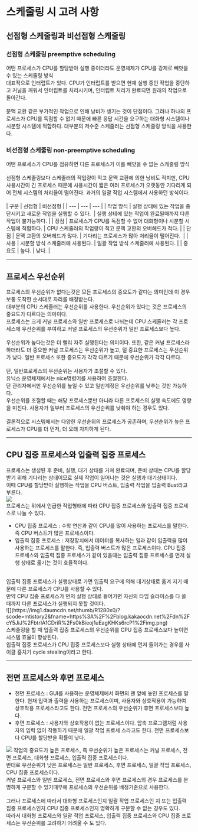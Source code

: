 # 스케줄링 시 고려 사항
## 선점형 스케줄링과 비선점형 스케줄링

### 선점형 스케줄링 preemptive scheduling
어떤 프로세스가 CPU를 할당받아 실행 중이더라도 운영체제가 CPU를 강제로 빼앗을 수 있는 스케줄링 방식<br>
대표적으로 인터럽트가 있다. CPU가 인터럽트를 받으면 현재 실행 중인 작업을 중단하고 커널을 깨워서 인터럽트를 처리시키며, 인터럽트 처리가 완료되면 원래의 작업으로 돌아간다.<br>
<br>
문맥 교환 같은 부가적인 작업으로 인해 낭비가 생기는 것이 단점이다. 그러나 하나의 프로세스가 CPU를 독점할 수 없기 때문에 빠른 응답 시간을 요구하는 대화형 시스템이나 시분할 시스템에 적합하다. 대부분의 저수준 스케줄러는 선점형 스케줄링 방식을 사용한다.<br>

### 비선점형 스케줄링 non-preemptive scheduling
어떤 프로세스가 CPU를 점유하면 다른 프로세스가 이를 빼앗을 수 없는 스케줄링 방식<br>
<br>
선점형 스케줄링보다 스케줄러의 작업량이 적고 문맥 교환에 의한 낭비도 적지만, CPU 사용시간이 긴 프로세스 때문에 사용시간이 짧은 여러 프로세스가 오랫동안 기다리게 되어 전체 시스템의 처리율이 떨어진다. 과거의 일괄 작업 시스템에서 사용하던 방식이다.<br>
<br>
| 구분 | 선점형 | 비선점형 |
| --- | --- | --- |
| 작업 방식 | 실행 상태에 있는 작업을 중단시키고 새로운 작업을 실행할 수 있다.  | 실행 상테에 있는 작업이 완료될때까지 다른 작업이 불가능하다. |
| 장점 | 프로세스가 CPU를 독점할 수 없어 대화형이나 시분할 시스템에 적합하다. | CPU 스케줄러의 작업량이 적고 문맥 교환의 오버헤드가 적다. |
| 단점 | 문맥 교환의 오버헤드가 많다. | 기다리는 프로세스가 많아 처리율이 떨어진다.  |
| 사용 | 시분할 방식 스케줄러에 사용된다. | 일괄 작업 방식 스케줄러에 사용된다. |
| 중요도 | 높다. | 낮다. |

------------


## 프로세스 우선순위
프로세스의 우선순위가 없다는것은 모든 프로세스의 중요도가 같다는 의미인데 이 경우 보통 도착한 순서대로 자리를 배정받는다.<br>
대부분의 CPU 스케줄러는 우선순위를 사용한다. 우선순위가 있다는 것은 프로세스의 중요도가 다르다는 의미이다.<br>
프로세스는 크게 커널 프로세스와 일반 프로세스로 나뉘는데 CPU 스케줄러는 각 프로세스에 우선순위를 부여하고 커널 프로세스의 우선순위가 일반 프로세스보다 높다.<br>
<br>
우선순위가 높다는것은 더 빨리 자주 실행된다는 의미이다. 또한, 같은 커널 프로세스라 하더라도 더 중요한 커널 프로세스는 우선순위가 높고, 덜 중요한 프로세스는 우선순위가 낮다. 일반 프로세스 또한 중요도가 각각 다르기 때문에 우선순위가 각각 다르다.<br>
<br>
단, 일반프로세스의 우선순위는 사용자가 조절할 수 있다. <br>유닉스 운영체제에서는 nice명령어를 사용하여 조절한다.<br> 단 관리자에서만 우선순위를 높일 수 있고 일반계정은 우선순위를 낮추는 것만 가능하다. <br>우선순위를 조절할 때는 해당 프로세스뿐만 아니라 다른 프로세스의 실행 속도에도 영향을 미친다. 사용자가 일부러 프로세스의 우선순위를 낮춰야 하는 경우도 있다. <br>
<br>
결론적으로 시스템에서는 다양한 우선순위의 프로세스가 공존하며, 우선순위가 높은 프로세스가 CPU를 더 먼저, 더 오래 차지하게 된다.<br>

------------
## CPU 집중 프로세스와 입출력 집중 프로세스
프로세스는 생성된 후 준비, 실행, 대기 상태를 거쳐 완료되며, 준비 상태는 CPU를 할당받기 위해 기다리는 상태이므로 실제 작업이 일어나는 것은 실행과 대기상태이다.<br> 이때 CPU를 할당받아 실행하는 작업을 CPU 버스트, 입출력 작업을 입출력 Bust라고 부른다.<br>
![](https://img1.daumcdn.net/thumb/R1280x0/?scode=mtistory2&fname=https%3A%2F%2Fblog.kakaocdn.net%2Fdn%2FccxnYf%2FbtrIA1bvCRj%2FNPGcPI2yfMAA1EEG0NDhZk%2Fimg.png)<br>
프로세스는 위에서 언급한 작업형태에 따라 CPU 집중 프로세스와 입출력 집중 프로세스로 나눌 수 있다.<br>

- CPU 집중 프로세스 : 수학 연산과 같이 CPU를 많이 사용하는 프로세스를 말한다. 즉 CPU 버스트가 많은 프로세스이다.
- 입출력 집중 프로세스 : 저장장치에서 데이터를 복사하는 일과 같이 입출력을 많이 사용하는 프로세스를 말한다. 즉, 입출력 버스트가 많은 프로세스이다. 
CPU 집중 프로세스와 입출력 집중 프로세스가 같이 있을때는 입출력 집중 프로세스를 먼저 실행 상태로 옮기는 것이 효율적이다.<br>
<br>
입출력 집중 프로세스가 실행상태로 가면 입출력 요구에 의해 대기상태로 옮겨 지기 때문에 다른 프로세스가 CPU를 사용할 수 있다. <br>만약 CPU 집중 프로세스가 먼저 실행 상태로 들어가면 자신의 타임 슬라이스를 다 쓸 때까지 다른 프로세스가 실행되지 못할 것이다.<br>
![](https://img1.daumcdn.net/thumb/R1280x0/?scode=mtistory2&fname=https%3A%2F%2Fblog.kakaocdn.net%2Fdn%2FcY5JiJ%2FbtrIA1CDriR%2Fs0kBieoj1uEagKHKs6rcP1%2Fimg.png) <br>
스케줄링을 할 때 입출력 집중 프로세스의 우선순위를 CPU 집중 프로세스보다 높이면 시스템 효율이 향상된다. <br>입출력 집중 프로세스가 CPU 집중 프로세스보다 실행 상태에 먼저 들어가는 경우를 사이클 훔치기 cycle stealing이라고 한다.<br>

------------
## 전면 프로세스와 후면 프로세스
- 전면 프로세스 : GUI를 사용하는 운영체제에서 화면의 맨 앞에 놓인 프로세스를 말한다. 현재 입력과 출력을 사용하는 프로세스이며, 사용자와 상호작용이 가능하여 상호작용 프로세스라고도 한다. 전면 프로세스의 우선순위가 후면 프로세스보다 높다. 
- 후면 프로세스 : 사용자와 상호작용이 없는 프로세스이다. 압축 프로그램처럼 사용자의 입력 없이 작동하기 때문에 일괄 작업 프로세 스라고도 한다. 전면 프로세스보다 CPU를 할당받을 확률이 낮다. 

![](https://img1.daumcdn.net/thumb/R1280x0/?scode=mtistory2&fname=https%3A%2F%2Fblog.kakaocdn.net%2Fdn%2FdgbRxO%2FbtrIA1WViXC%2FBDFNMoqLKUoFEskAXotBU0%2Fimg.png)
작업의 중요도가 높은 프로세스, 즉 우선순위가 높은 프로세스는 커널 프로세스, 전면 프로세스, 대화형 프로세스, 입출력 집중 프로세스이다.<br>
반대로 우선순위가 낮은 프로세스는 일반 프로세스, 후면 프로세스, 일괄 작업 프로세스, CPU 집중 프로세스이다.<br>
커널 프로세스와 일반 프로세스, 전면 프로세스와 후면 프로세스의 경우 프로세스를 분명하게 구분할 수 있기때무에 프로세스의 우선순위를 배정기준으로 사용한다.<br>
<br>
그러나 프로세스에 따라서 대화형 프로세스인지 일괄 작업 프로세스인 지 또는 입출력 집중 프로세스인지 CPU 집중 프로세스인지 명확하게 구분할 수 없는 경우도 있다. <br>따라서 대화형 프로세스와 일괄 적업 프로세스, 입출력 집중 프로세스와 CPU 집중 프로세스는 우선순위를 고려하기 어려울 수 도 있다. <br>
